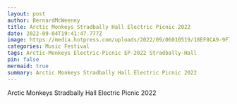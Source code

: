 ```yaml
---
layout: post
author: BernardMcWeeney
title: Arctic Monkeys Stradbally Hall Electric Picnic 2022
date: 2022-09-04T19:41:47.777Z
image: https://media.hotpress.com/uploads/2022/09/06010519/18EF8CA9-9F7C-4DD6-B5E2-7D0E73A7A7DB.jpg
categories: Music Festival
tags: Arctic-Monkeys Electric-Picnic EP-2022 Stradbally-Hall
pin: false
mermaid: true
summary: Arctic Monkeys Stradbally Hall Electric Picnic 2022
---
```

Arctic Monkeys Stradbally Hall Electric Picnic 2022